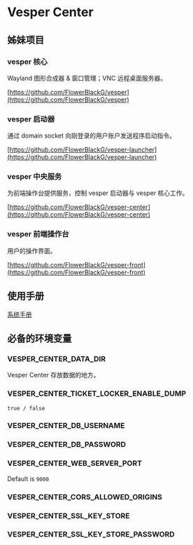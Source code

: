 # Vesper Center

## 姊妹项目

### vesper 核心

Wayland 图形合成器 & 窗口管理；VNC 远程桌面服务器。

[https://github.com/FlowerBlackG/vesper](https://github.com/FlowerBlackG/vesper)

### vesper 启动器

通过 domain socket 向刚登录的用户账户发送程序启动指令。

[https://github.com/FlowerBlackG/vesper-launcher](https://github.com/FlowerBlackG/vesper-launcher)

### vesper 中央服务

为前端操作台提供服务，控制 vesper 启动器与 vesper 核心工作。

[https://github.com/FlowerBlackG/vesper-center](https://github.com/FlowerBlackG/vesper-center)

### vesper 前端操作台

用户的操作界面。

[https://github.com/FlowerBlackG/vesper-front](https://github.com/FlowerBlackG/vesper-front)

## 使用手册

[系统手册](./doc/system-manual.md)

## 必备的环境变量

### VESPER_CENTER_DATA_DIR

Vesper Center 存放数据的地方。

### VESPER_CENTER_TICKET_LOCKER_ENABLE_DUMP

```
true / false
```

### VESPER_CENTER_DB_USERNAME

### VESPER_CENTER_DB_PASSWORD

### VESPER_CENTER_WEB_SERVER_PORT

Default is `9000`

### VESPER_CENTER_CORS_ALLOWED_ORIGINS

### VESPER_CENTER_SSL_KEY_STORE

### VESPER_CENTER_SSL_KEY_STORE_PASSWORD
